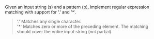 Given an input string (s) and a pattern (p), implement regular expression matching with support for '.' and '*'.

> '.' Matches any single character.  
> '*' Matches zero or more of the preceding element.
The matching should cover the entire input string (not partial).